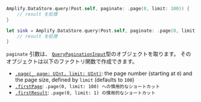 <amplify-block-switcher>

<amplify-block name="Listener (iOS 11+)">

```swift
Amplify.DataStore.query(Post.self, paginate: .page(0, limit: 100)) {
    // result を処理
}
```

</amplify-block>

<amplify-block name="Combine (iOS 13+)">

```swift
let sink = Amplify.DataStore.query(Post.self, paginate: .page(0, limit: 100)).sink {
    // result を処理
}
```

</amplify-block>

</amplify-block-switcher>

`paginate` 引数は、 [`QueryPaginationInput`](https://aws-amplify.github.io/amplify-ios/docs/Structs/QueryPaginationInput.html)型のオブジェクトを取ります。 そのオブジェクトは以下のファクトリ関数で作成できます。

- [`.page(_ page: UInt, limit: UInt)`](https://aws-amplify.github.io/amplify-ios/docs/Structs/QueryPaginationInput.html#/s:7Amplify20QueryPaginationInputV4page_5limitACSu_SutFZ): the page number (starting at `0`) and the page size, defined by `limit` (defaults to `100`)
- [`.firstPage`](https://aws-amplify.github.io/amplify-ios/docs/Structs/QueryPaginationInput.html#/s:7Amplify20QueryPaginationInputV9firstPageACvpZ): `.page(0, limit: 100) への慣用的なショートカット`
- [`.firstResult`](https://aws-amplify.github.io/amplify-ios/docs/Structs/QueryPaginationInput.html#/s:7Amplify20QueryPaginationInputV11firstResultACvpZ): `.page(0, limit: 1) の慣用的なショートカット`
